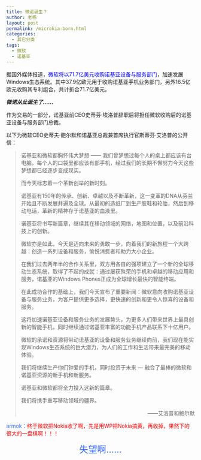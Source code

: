 ```yaml
---
title: 微诺诞生？
author: 老杨
layout: post
permalink: /microkia-born.html
categories:
  - 其它分类
tags:
  - 微软
  - 诺基亚
---
```

据国外媒体报道，<span style="color: #0000ff;">微软将以71.7亿美元收购诺基亚设备与服务部门</span>，加速发展Windows生态系统。其中37.9亿欧元用于收购诺基亚手机业务部门，另外16.5亿欧元收购其专利组合，共计折合71.7亿美元。

***微诺从此诞生了……***  


  
作为交易的一部分，诺基亚前CEO史蒂芬·埃洛普辞职后将担任微软收购后的诺基亚设备与服务部门总裁。

以下为微软CEO史蒂夫·鲍尔默和诺基亚总裁兼首席执行官斯蒂芬·艾洛普的公开信：

> 诺基亚和微软都胸怀伟大梦想 —— 我们曾梦想过每个人的桌上都应该有台电脑，每个人的口袋里都应该有部手机，经过我们的长期不懈努力今天这些梦想都已经逐步变成现实。
> 
> 而今天标志着一个革新创举的新时刻。
> 
> 诺基亚有150年的传承、创新、卓越以及不断革新，这一变革的DNA从芬兰开始且不断发展并遍及全球。从最初的造纸厂到生产胶鞋和轮胎，然后到移动电话，革新的精神存于诺基亚的血液里。
> 
> 诺基亚将书写新篇章，继续其在移动领域的网络，地图和位置，以及前沿科技上的创新。
> 
> 微软亦是如此，今天是迈向未来的勇敢一步，向着我们的新旅程一个大跨越：创造一系列设备和服务，愉悦消费者和助力大小企业。
> 
> 在我们过去两年半的合作关系里，双方用各自的强项建立了一个新的全球移动生态系统，取得了不起的成就：通过屡获殊荣的手机和卓越的移动应用和服务，诺基亚的Windows Phones正成为全球增长最快的智能终端。
> 
> 在此成功合作的基础上，我们今天宣布了重要新闻：微软意向收购诺基亚设备与服务业务，为客户提供更多选择，更快速的创新和更令人惊喜的设备和服务。
> 
> 这将加速诺基亚设备和服务业务的发展势头，为更多人们带来世界上最具创新的智能手机，同时继续通过诺基亚丰富的功能手机产品联系下十亿用户。
> 
> 微软的承诺和资源将带动诺基亚的设备和服务业务继续向前，我们现在能实现Windows生态系统的巨大潜力，为人们的工作和生活带来最完美的移动体验。
> 
> 我们将继续生产你们钟爱的手机，同时投资于未来 — 融合了最棒的微软和诺基亚资源的新手机和新服务。
> 
> 诺基亚和微软都将全力投入这新的篇章。
> 
> 我们将携手重写移动领域的疆界。
> 
> <p style="text-align: right;">
>   ——艾洛普和鲍尔默
> </p>

<span style="color: #3366ff;">armok：</span><span style="color: #ff0000;">终于微软把Nokia收了啊，先是用WP把Nokia搞黄，再收掉，果然下的很大的一盘棋啊！！！</span>

<p style="text-align: center;">
  <span style="font-size: x-large;"><span style="color: #3366ff;">失望啊……</span></span>
</p>
